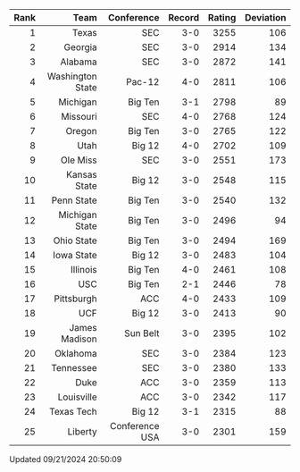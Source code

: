 | Rank  | Team                 | Conference           | Record   | Rating | Deviation |
| ---:  | ---:                 | ---:                 | ---:     | ---:   | ---:      |
| 1     | Texas                | SEC                  | 3-0      | 3255   | 106       |
| 2     | Georgia              | SEC                  | 3-0      | 2914   | 134       |
| 3     | Alabama              | SEC                  | 3-0      | 2872   | 141       |
| 4     | Washington State     | Pac-12               | 4-0      | 2811   | 106       |
| 5     | Michigan             | Big Ten              | 3-1      | 2798   | 89        |
| 6     | Missouri             | SEC                  | 4-0      | 2768   | 124       |
| 7     | Oregon               | Big Ten              | 3-0      | 2765   | 122       |
| 8     | Utah                 | Big 12               | 4-0      | 2702   | 109       |
| 9     | Ole Miss             | SEC                  | 3-0      | 2551   | 173       |
| 10    | Kansas State         | Big 12               | 3-0      | 2548   | 115       |
| 11    | Penn State           | Big Ten              | 3-0      | 2540   | 132       |
| 12    | Michigan State       | Big Ten              | 3-0      | 2496   | 94        |
| 13    | Ohio State           | Big Ten              | 3-0      | 2494   | 169       |
| 14    | Iowa State           | Big 12               | 3-0      | 2483   | 104       |
| 15    | Illinois             | Big Ten              | 4-0      | 2461   | 108       |
| 16    | USC                  | Big Ten              | 2-1      | 2446   | 78        |
| 17    | Pittsburgh           | ACC                  | 4-0      | 2433   | 109       |
| 18    | UCF                  | Big 12               | 3-0      | 2413   | 90        |
| 19    | James Madison        | Sun Belt             | 3-0      | 2395   | 102       |
| 20    | Oklahoma             | SEC                  | 3-0      | 2384   | 123       |
| 21    | Tennessee            | SEC                  | 3-0      | 2380   | 133       |
| 22    | Duke                 | ACC                  | 3-0      | 2359   | 113       |
| 23    | Louisville           | ACC                  | 3-0      | 2342   | 117       |
| 24    | Texas Tech           | Big 12               | 3-1      | 2315   | 88        |
| 25    | Liberty              | Conference USA       | 3-0      | 2301   | 159       |

Updated 09/21/2024 20:50:09
